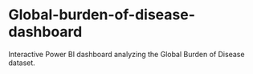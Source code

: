 # Global-burden-of-disease-dashboard
Interactive Power BI dashboard analyzing the Global Burden of Disease dataset.
